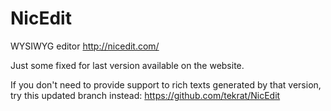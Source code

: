 # NicEdit
WYSIWYG editor http://nicedit.com/

Just some fixed for last version available on the website.


If you don't need to provide support to rich texts generated by that version, try this updated branch instead: https://github.com/tekrat/NicEdit
